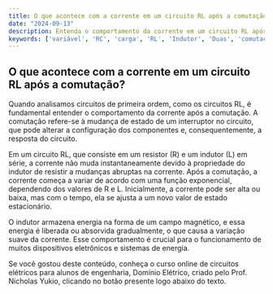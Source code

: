 ```yaml
---
title: O que acontece com a corrente em um circuito RL após a comutação?
date: "2024-09-13"
description: Entenda o comportamento da corrente em um circuito RL após a comutação.
keywords: ['variável', 'RC', 'carga', 'RL', 'Indutor', 'Duas', 'comutação']
---
```


## O que acontece com a corrente em um circuito RL após a comutação?

Quando analisamos circuitos de primeira ordem, como os circuitos RL, é fundamental entender o comportamento da corrente após a comutação. A comutação refere-se à mudança de estado de um interruptor no circuito, que pode alterar a configuração dos componentes e, consequentemente, a resposta do circuito.

Em um circuito RL, que consiste em um resistor (R) e um indutor (L) em série, a corrente não muda instantaneamente devido à propriedade do indutor de resistir a mudanças abruptas na corrente. Após a comutação, a corrente começa a variar de acordo com uma função exponencial, dependendo dos valores de R e L. Inicialmente, a corrente pode ser alta ou baixa, mas com o tempo, ela se ajusta a um novo valor de estado estacionário.

O indutor armazena energia na forma de um campo magnético, e essa energia é liberada ou absorvida gradualmente, o que causa a variação suave da corrente. Esse comportamento é crucial para o funcionamento de muitos dispositivos eletrônicos e sistemas de energia.

Se você gostou deste conteúdo, conheça o curso online de circuitos elétricos para alunos de engenharia, Domínio Elétrico, criado pelo Prof. Nicholas Yukio, clicando no botão presente logo abaixo do texto.